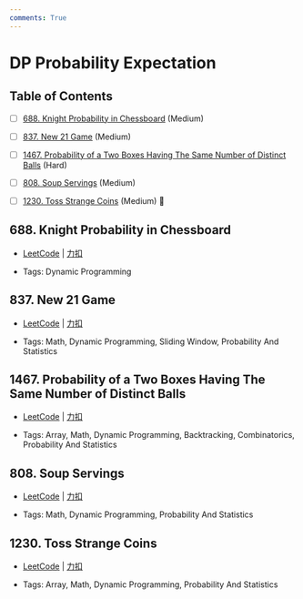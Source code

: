 ```yaml
---
comments: True
---
```


# DP Probability Expectation

## Table of Contents

- [ ] [688. Knight Probability in Chessboard](#688-knight-probability-in-chessboard) (Medium)
- [ ] [837. New 21 Game](#837-new-21-game) (Medium)
- [ ] [1467. Probability of a Two Boxes Having The Same Number of Distinct Balls](#1467-probability-of-a-two-boxes-having-the-same-number-of-distinct-balls) (Hard)
- [ ] [808. Soup Servings](#808-soup-servings) (Medium)
- [ ] [1230. Toss Strange Coins](#1230-toss-strange-coins) (Medium) 👑


## 688. Knight Probability in Chessboard

-    [LeetCode](https://leetcode.com/problems/knight-probability-in-chessboard/) | [力扣](https://leetcode.cn/problems/knight-probability-in-chessboard/)

-   Tags: Dynamic Programming



## 837. New 21 Game

-    [LeetCode](https://leetcode.com/problems/new-21-game/) | [力扣](https://leetcode.cn/problems/new-21-game/)

-   Tags: Math, Dynamic Programming, Sliding Window, Probability And Statistics



## 1467. Probability of a Two Boxes Having The Same Number of Distinct Balls

-    [LeetCode](https://leetcode.com/problems/probability-of-a-two-boxes-having-the-same-number-of-distinct-balls/) | [力扣](https://leetcode.cn/problems/probability-of-a-two-boxes-having-the-same-number-of-distinct-balls/)

-   Tags: Array, Math, Dynamic Programming, Backtracking, Combinatorics, Probability And Statistics



## 808. Soup Servings

-    [LeetCode](https://leetcode.com/problems/soup-servings/) | [力扣](https://leetcode.cn/problems/soup-servings/)

-   Tags: Math, Dynamic Programming, Probability And Statistics



## 1230. Toss Strange Coins

-    [LeetCode](https://leetcode.com/problems/toss-strange-coins/) | [力扣](https://leetcode.cn/problems/toss-strange-coins/)

-   Tags: Array, Math, Dynamic Programming, Probability And Statistics



